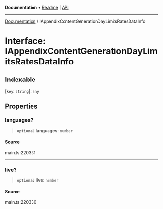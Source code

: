 **Documentation** • [Readme](../README.md) \| [API](../globals.md)

***

[Documentation](../README.md) / IAppendixContentGenerationDayLimitsRatesDataInfo

# Interface: IAppendixContentGenerationDayLimitsRatesDataInfo

## Indexable

 \[`key`: `string`\]: `any`

## Properties

### languages?

> **`optional`** **languages**: `number`

#### Source

main.ts:220331

***

### live?

> **`optional`** **live**: `number`

#### Source

main.ts:220330
